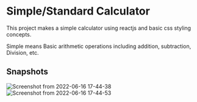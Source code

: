 # Simple/Standard Calculator
This project makes a simple calculator using reactjs and basic css styling concepts. 

Simple means Basic arithmetic operations including addition, subtraction, Division, etc.

## Snapshots

![Screenshot from 2022-06-16 17-44-38](https://user-images.githubusercontent.com/79959361/174068171-76f28aed-5ce6-45af-b0a7-9abdeda3f575.png)
![Screenshot from 2022-06-16 17-44-53](https://user-images.githubusercontent.com/79959361/174068179-04d1844b-ed96-4bc9-8fd5-ec3da71e6270.png)
